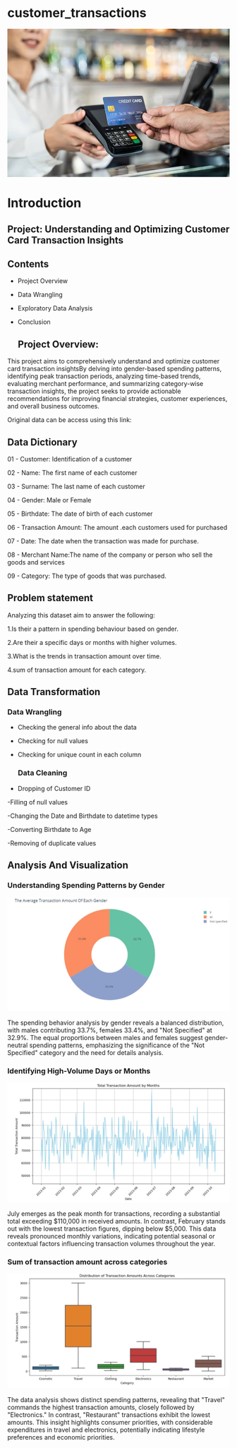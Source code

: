 # customer_transactions

![](Customer_credit_card%20_transaction.jpg)

# Introduction

## Project: Understanding and Optimizing Customer Card Transaction Insights

## Contents

- Project Overview

- Data Wrangling

- Exploratory Data Analysis

- Conclusion


  ## Project Overview:
  
This project aims to comprehensively understand and optimize customer card transaction insightsBy delving into gender-based spending patterns, identifying peak transaction periods, analyzing time-based trends, evaluating merchant performance, and summarizing category-wise transaction insights, the project seeks to provide actionable recommendations for improving financial strategies, customer experiences, and overall business outcomes.

Original data can be access using this link:

## Data Dictionary 

01 - Customer: Identification of a customer

02 - Name: The first name of each customer

03 - Surname: The last name of each customer

04 - Gender: Male or Female

05 - Birthdate: The date of birth of each customer

06 - Transaction Amount: The amount .each customers used for purchased

07 - Date: The date when the transaction was made for purchase.

08 - Merchant Name:The name of the company or person who sell the goods and services

09 - Category: The type of goods that was purchased.

  ## Problem statement
  
  Analyzing this dataset aim to answer the following:
  
1.Is their a pattern in spending behaviour based on gender.

2.Are their a specific days or months with higher volumes.

3.What is the trends in transaction amount over time.

4.sum of transaction amount for each category.

## Data Transformation

### Data Wrangling

- Checking the general info about the data
 
- Checking for null values

- Checking for unique count in each column

  ### Data Cleaning
  
 - Dropping of Customer ID

 -Filling of null values

 -Changing the Date and Birthdate to datetime types

-Converting Birthdate to Age

-Removing of duplicate values

## Analysis And Visualization

### Understanding Spending Patterns by Gender

![](Average%20Transaction_amount%20by%20Gender.JPG)

The spending behavior analysis by gender reveals a balanced distribution, with males contributing 33.7%, females 33.4%, and "Not Specified" at 32.9%. The equal proportions between males and females suggest gender-neutral spending patterns, emphasizing the significance of the "Not Specified" category and the need for details  analysis.

### Identifying High-Volume Days or Months

![](Total_transactio_amount.JPG)

July emerges as the peak month for transactions, recording a substantial total exceeding $110,000 in received amounts. In contrast, February stands out with the lowest transaction figures, dipping below $5,000. This data reveals pronounced monthly variations, indicating potential seasonal or contextual factors influencing transaction volumes throughout the year.

### Sum of transaction amount across categories

![](Tranasction_amount%20by%20category.JPG)

The data analysis shows distinct spending patterns, revealing that "Travel" commands the highest transaction amounts, closely followed by "Electronics." In contrast, "Restaurant" transactions exhibit the lowest amounts. This insight highlights consumer priorities, with considerable expenditures in travel and electronics, potentially indicating lifestyle preferences and economic priorities.







 

